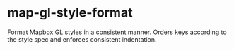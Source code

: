 # map-gl-style-format

Format Mapbox GL styles in a consistent manner. Orders keys according to the style spec and enforces consistent indentation.
